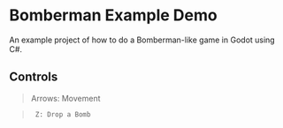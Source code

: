 # Bomberman Example Demo
An example project of how to do a Bomberman-like game in Godot using C#.

## Controls
> Arrows: Movement

>      Z: Drop a Bomb
